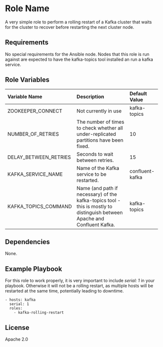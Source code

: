 Role Name
=========

A very simple role to perform a rolling restart of a Kafka cluster that waits for the cluster to recover before restarting the next cluster node.

Requirements
------------

No special requirements for the Ansible node.
Nodes that this role is run against are expected to have the kafka-topics tool installed an run a kafka service.

Role Variables
--------------

| Variable Name         | Description                                                                                                               | Default Value   |
|:----------------------|:--------------------------------------------------------------------------------------------------------------------------|:----------------|
| ZOOKEEPER_CONNECT     | Not currently in use                                                                                                      | kafka-topics    |
| NUMBER_OF_RETRIES     | The number of times to check whether all under-replicated partitions have been fixed.                                     | 10              |
| DELAY_BETWEEN_RETRIES | Seconds to wait between retries.                                                                                          | 15              |
| KAFKA_SERVICE_NAME    | Name of the Kafka service to be restarted.                                                                                | confluent-kafka |
| KAFKA_TOPICS_COMMAND  | Name (and path if necessary) of the kafka-topics tool - this is mostly to distinguish between Apache and Confluent Kafka. | kafka-topics    |



Dependencies
------------

None.

Example Playbook
----------------

For this role to work properly, it is very important to include _serial: 1_ in your playbook. Otherwise it will not be a rolling restart, as multiple hosts will be restarted at the same time, potentially leading to downtime.

    - hosts: kafka
      serial: 1
      roles:
        - kafka-rolling-restart

License
-------
Apache 2.0

